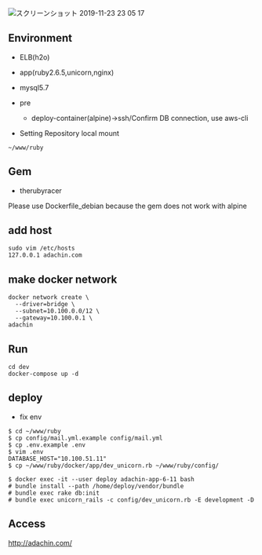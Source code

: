 ![スクリーンショット 2019-11-23 23 05 17](https://user-images.githubusercontent.com/5633085/69479890-bf1b6f80-0e45-11ea-856a-6290a5c8430b.jpg)

## Environment

- ELB(h2o)
- app(ruby2.6.5,unicorn,nginx)
- mysql5.7

- pre
  - deploy-container(alpine)→ssh/Confirm DB connection, use aws-cli

- Setting Repository
local mount

```
~/www/ruby
```

## Gem

- therubyracer

Please use Dockerfile_debian because the gem does not work with alpine

## add host

```
sudo vim /etc/hosts
127.0.0.1 adachin.com
```

## make docker network

```
docker network create \
  --driver=bridge \
  --subnet=10.100.0.0/12 \
  --gateway=10.100.0.1 \
adachin
```

## Run

```
cd dev
docker-compose up -d
```

## deploy

- fix env
```
$ cd ~/www/ruby
$ cp config/mail.yml.example config/mail.yml
$ cp .env.example .env
$ vim .env
DATABASE_HOST="10.100.51.11"
$ cp ~/www/ruby/docker/app/dev_unicorn.rb ~/www/ruby/config/
```

```
$ docker exec -it --user deploy adachin-app-6-11 bash
# bundle install --path /home/deploy/vendor/bundle
# bundle exec rake db:init
# bundle exec unicorn_rails -c config/dev_unicorn.rb -E development -D
```

## Access

http://adachin.com/

